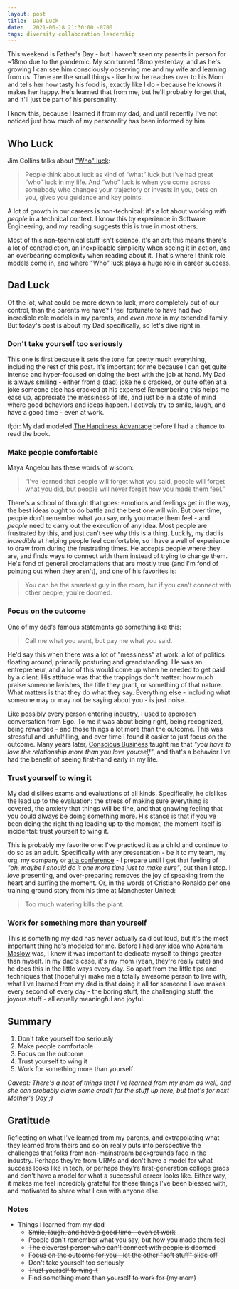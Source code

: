 ```yaml
---
layout: post
title:  Dad Luck
date:   2021-06-18 21:30:00 -0700
tags: diversity collaboration leadership
---
```

This weekend is Father's Day - but I haven't seen my parents in person for ~18mo due to the pandemic. My son turned 18mo yesterday, and as he's growing I can see him consciously observing me and my wife and learning from us. There are the small things - like how he reaches over to his Mom and tells her how tasty his food is, exactly like I do - because he knows it makes her happy. He's learned that from me, but he'll probably forget that, and it'll just be part of his personality.

I know this, because I learned it from my dad, and until recently I've not noticed just how much of my personality has been informed by him.

## Who Luck
Jim Collins talks about ["Who" luck][who-luck]:
> People think about luck as kind of “what” luck but I’ve had great “who” luck in my life. And “who” luck is when you come across somebody who changes your trajectory or invests in you, bets on you, gives you guidance and key points.

A lot of growth in our careers is non-technical: it's a lot about working _with people_ in a technical context. I know this by experience in Software Engineering, and my reading suggests this is true in most others.

Most of this non-technical stuff isn't science, it's an art: this means there's a lot of contradiction, an inexplicable simplicity when seeing it in action, and an overbearing complexity when reading about it. That's where I think role models come in, and where "Who" luck plays a huge role in career success.

## Dad Luck
Of the lot, what could be more down to luck, more completely out of our control, than the parents we have? I feel fortunate to have had _two_ incredible role models in my parents, and _even more_ in my extended family. But today's post is about my Dad specifically, so let's dive right in.

### Don't take yourself too seriously
This one is first because it sets the tone for pretty much everything, including the rest of this post. It's important for me because I can get quite intense and hyper-focused on doing the best with the job at hand. My Dad is always smiling - either from a (dad) joke he's cracked, or quite often at a joke someone else has cracked at his expense! Remembering this helps me ease up, appreciate the messiness of life, and just be in a state of mind where good behaviors and ideas happen. I actively try to smile, laugh, and have a good time - even at work.

tl;dr: My dad modeled [The Happiness Advantage][happiness-advantage] before I had a chance to read the book.


### Make people comfortable
Maya Angelou has these words of wisdom:
> “I've learned that people will forget what you said, people will forget what you did, but people will never forget how you made them feel.”

There's a school of thought that goes: emotions and feelings get in the way, the best ideas ought to do battle and the best one will win. But over time, people don't remember what you say, only you made them feel - and _people_ need to carry out the execution of any idea. Most people are frustrated by this, and just can't see why this is a thing. Luckily, my dad is _incredible_ at helping people feel comfortable, so I have a well of experience to draw from during the frustrating times. He accepts people where they are, and finds ways to connect with them instead of trying to change them. He's fond of general proclamations that are mostly true (and I'm fond of pointing out when they aren't), and one of his favorites is:
> You can be the smartest guy in the room, but if you can't connect with other people, you're doomed.

### Focus on the outcome
One of my dad's famous statements go something like this:
> Call me what you want, but pay me what you said.

He'd say this when there was a lot of "messiness" at work: a lot of politics floating around, primarily posturing and grandstanding. He was an entrepreneur, and a lot of this would come up when he needed to get paid by a client. His attitude was that the trappings don't matter: how much praise someone lavishes, the title they grant, or something of that nature. What matters is that they do what they say. Everything else - including what someone may or may not be saying about you - is just noise.

Like possibly every person entering industry, I used to approach conversation from Ego. To me it was about being right, being recognized, being rewarded - and those things a lot more than the outcome. This was stressful and unfulfilling, and over time I found it easier to just focus on the outcome. Many years later, [Conscious Business][conscious-business] taught me that _"you have to love the relationship more than you love yourself"_, and that's a behavior I've had the benefit of seeing first-hand early in my life.

### Trust yourself to wing it
My dad dislikes exams and evaluations of all kinds. Specifically, he dislikes the lead up to the evaluation: the stress of making sure everything is covered, the anxiety that things will be fine, and that gnawing feeling that you could always be doing something more. His stance is that if you've been doing the right thing leading up to the moment, the moment itself is incidental: trust yourself to wing it.

This is probably my favorite one: I've practiced it as a child and continue to do so as an adult. Specifically with any presentation - be it to my team, my org, my company or [at a conference][reinvent-talk] - I prepare until I get that feeling of _"oh, maybe I should do it one more time just to make sure"_, but then I stop. I _love_ presenting, and over-preparing removes the joy of speaking from the heart and surfing the moment. Or, in the words of Cristiano Ronaldo per one training ground story from his time at Manchester United:
> Too much watering kills the plant.

### Work for something more than yourself
This is something my dad has never actually said out loud, but it's the most important thing he's modeled for me. Before I had any idea who [Abraham Maslow][maslow-hierarchy] was, I knew it was important to dedicate myself to things greater than myself. In my dad's case, it's my mom (yeah, they're really cute) and he does this in the little ways every day. So apart from the little tips and techniques that (hopefully) make me a totally awesome person to live with, what I've learned from my dad is that doing it all for someone I love makes every second of every day - the boring stuff, the challenging stuff, the joyous stuff - all equally meaningful and joyful.

## Summary
1. Don't take yourself too seriously
2. Make people comfortable
3. Focus on the outcome
4. Trust yourself to wing it
5. Work for something more than yourself

_Caveat: There's a host of things that I've learned from my mom as well, and she can probably claim some credit for the stuff up here, but that's for next Mother's Day ;)_

## Gratitude
Reflecting on what I've learned from my parents, and extrapolating what they learned from theirs and so on really puts into perspective the challenges that folks from non-mainstream backgrounds face in the industry. Perhaps they're from URMs and don't have a model for what success looks like in tech, or perhaps they're first-generation college grads and don't have a model for what a successful career looks like. Either way, it makes me feel incredibly grateful for these things I've been blessed with, and motivated to share what I can with anyone else.

### Notes
* Things I learned from my dad
  * ~~Smile, laugh, and have a good time - even at work~~
  * ~~People don't remember what you say, but how you made them feel~~
  * ~~The cleverest person who can't connect with people is doomed~~
  * ~~Focus on the outcome for you - let the other "soft stuff" slide off~~
  * ~~Don't take yourself too seriously~~
  * ~~Trust yourself to wing it~~
  * ~~Find something more than yourself to work for (my mom)~~

<!-- References -->
[who-luck]: https://fs.blog/knowledge-project/jim-collins/
[happiness-advantage]: https://www.amazon.com/Happiness-Advantage-Principles-Psychology-Performance/dp/0307591549
[conscious-business]: https://www.amazon.com/Conscious-Business-Build-through-Values/dp/1622032020
[reinvent-talk]: https://www.youtube.com/watch?v=RcvmX_BCLUk
[maslow-hierarchy]: https://www.simplypsychology.org/maslow.html
